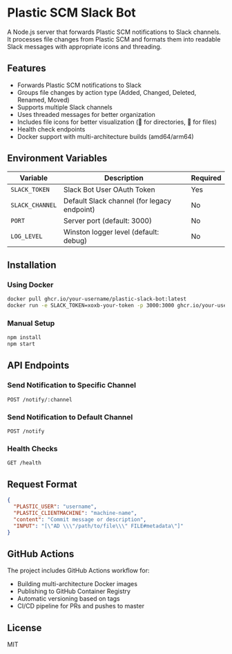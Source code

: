# Plastic SCM Slack Bot

A Node.js server that forwards Plastic SCM notifications to Slack channels. It processes file changes from Plastic SCM
and formats them into readable Slack messages with appropriate icons and threading.

## Features

- Forwards Plastic SCM notifications to Slack
- Groups file changes by action type (Added, Changed, Deleted, Renamed, Moved)
- Supports multiple Slack channels
- Uses threaded messages for better organization
- Includes file icons for better visualization (📁 for directories, 📝 for files)
- Health check endpoints
- Docker support with multi-architecture builds (amd64/arm64)

## Environment Variables

| Variable        | Description                                 | Required |
|-----------------|---------------------------------------------|----------|
| `SLACK_TOKEN`   | Slack Bot User OAuth Token                  | Yes      |
| `SLACK_CHANNEL` | Default Slack channel (for legacy endpoint) | No       |
| `PORT`          | Server port (default: 3000)                 | No       |
| `LOG_LEVEL`     | Winston logger level (default: debug)       | No       |

## Installation

### Using Docker

```bash
docker pull ghcr.io/your-username/plastic-slack-bot:latest
docker run -e SLACK_TOKEN=xoxb-your-token -p 3000:3000 ghcr.io/your-username/plastic-slack-bot:latest
```

### Manual Setup

```bash
npm install
npm start
```

## API Endpoints

### Send Notification to Specific Channel

```
POST /notify/:channel
```

### Send Notification to Default Channel

```
POST /notify
```

### Health Checks

```
GET /health
```

## Request Format

```json
{
  "PLASTIC_USER": "username",
  "PLASTIC_CLIENTMACHINE": "machine-name",
  "content": "Commit message or description",
  "INPUT": "[\"AD \\\"/path/to/file\\\" FILE#metadata\"]"
}
```

## GitHub Actions

The project includes GitHub Actions workflow for:

- Building multi-architecture Docker images
- Publishing to GitHub Container Registry
- Automatic versioning based on tags
- CI/CD pipeline for PRs and pushes to master

## License

MIT
